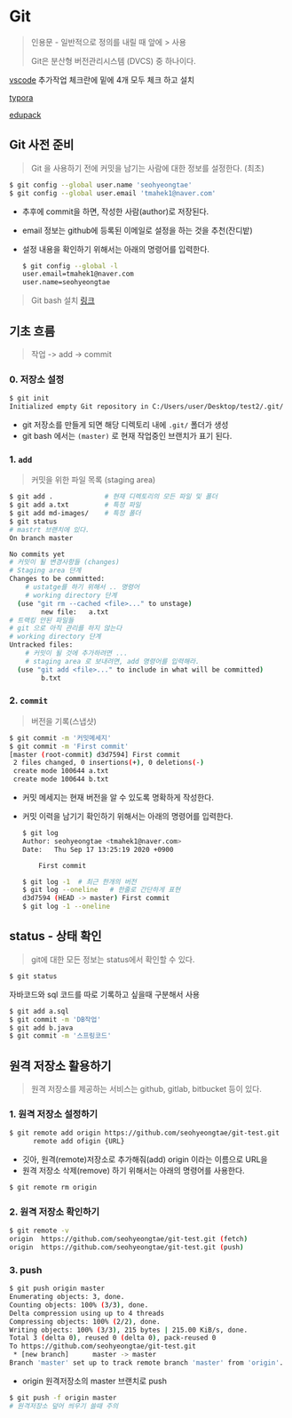 # Git

> 인용문 - 일반적으로 정의를 내릴 때 앞에 > 사용
>
> Git은 분산형 버전관리시스템 (DVCS) 중 하나이다.

[vscode](https://code.visualstudio.com/ )    추가작업 체크란에 밑에 4개 모두 체크 하고 설치

[typora](https://typora.io/#windows )

[edupack](https://education.github.com/pack)

## Git 사전 준비

> Git 을 사용하기 전에 커밋을 남기는 사람에 대한 정보를 설정한다. (최초)



```bash
$ git config --global user.name 'seohyeongtae'
$ git config --global user.email 'tmahek1@naver.com'
```

* 추후에 commit을 하면, 작성한 사람(author)로 저장된다.

* email 정보는 github에 등록된 이메일로 설정을 하는 것을 추천(잔디밭)

* 설정 내용을 확인하기 위해서는 아래의 명령어를 입력한다.

  ```bash
  $ git config --global -l
  user.email=tmahek1@naver.com
  user.name=seohyeongtae
  ```

> Git bash 설치 [링크](https://gitforwindows.org/ )

## 기초 흐름

> 작업 -> add -> commit

### 0. 저장소 설정

```bash
$ git init
Initialized empty Git repository in C:/Users/user/Desktop/test2/.git/
```

* git 저장소를 만들게 되면 해당 디렉토리 내에 `.git/` 폴더가 생성
* git bash 에서는 `(master)` 로 현재 작업중인 브랜치가 표기 된다.

### 1. `add`

> 커밋을 위한 파일 목록 (staging area)

```bash
$ git add .  			# 현재 디렉토리의 모든 파일 및 폴더
$ git add a.txt 		# 특정 파일
$ git add md-images/	# 특정 폴더
$ git status
# mastrt 브랜치에 있다.
On branch master

No commits yet
# 커밋이 될 변경사항들 (changes)
# Staging area 단계
Changes to be committed:
	# ustatge를 하기 위해서 .. 명령어 
	# working directory 단계
  (use "git rm --cached <file>..." to unstage)
        new file:   a.txt
# 트랙킹 안된 파일들
# git 으로 아직 관리를 하지 않는다
# working directory 단계
Untracked files:
	# 커밋이 될 것에 추가하려면 ...
	# staging area 로 보내려면, add 명령어를 입력해라.
  (use "git add <file>..." to include in what will be committed)
        b.txt


```

### 2. `commit`

> 버전을 기록(스냅샷)

```bash
$ git commit -m '커밋메세지'
$ git commit -m 'First commit'
[master (root-commit) d3d7594] First commit
 2 files changed, 0 insertions(+), 0 deletions(-)
 create mode 100644 a.txt
 create mode 100644 b.txt

```

* 커밋 메세지는 현재 버전을 알 수 있도록 명확하게 작성한다.

* 커밋 이력을 남기기 확인하기 위해서는 아래의 명령어를 입력한다.

  ```bash
  $ git log
  Author: seohyeongtae <tmahek1@naver.com>
  Date:   Thu Sep 17 13:25:19 2020 +0900
  
      First commit
  
  $ git log -1	# 최근 한개의 버전
  $ git log --oneline	# 한줄로 간단하게 표현
  d3d7594 (HEAD -> master) First commit
  $ git log -1 --oneline
  ```

## status - 상태 확인

> git에 대한 모든 정보는 status에서 확인할 수 있다.

```bash
$ git status
```



 자바코드와 sql 코드를 따로 기록하고 싶을때 구분해서 사용

```bash
$ git add a.sql
$ git commit -m 'DB작업'
$ git add b.java 
$ git commit -m '스프링코드'
```



## 원격 저장소 활용하기

> 원격 저장소를 제공하는 서비스는 github, gitlab, bitbucket 등이 있다.

### 1. 원격 저장소 설정하기

```bash
$ git remote add origin https://github.com/seohyeongtae/git-test.git
      remote add ofigin {URL}
```

* 깃아, 원격(remote)저장소로 추가해줘(add) origin 이라는 이름으로 URL을
* 원격 저장소 삭제(remove) 하기 위해서는 아래의 명령어를 사용한다.

```bash
$ git remote rm origin
```

### 2. 원격 저장소 확인하기

```bash
$ git remote -v
origin  https://github.com/seohyeongtae/git-test.git (fetch)
origin  https://github.com/seohyeongtae/git-test.git (push)
```

### 3. push

```bash
$ git push origin master
Enumerating objects: 3, done.
Counting objects: 100% (3/3), done.
Delta compression using up to 4 threads
Compressing objects: 100% (2/2), done.
Writing objects: 100% (3/3), 215 bytes | 215.00 KiB/s, done.
Total 3 (delta 0), reused 0 (delta 0), pack-reused 0
To https://github.com/seohyeongtae/git-test.git
 * [new branch]      master -> master
Branch 'master' set up to track remote branch 'master' from 'origin'.

```

* origin 원격저장소의 master 브랜치로 push

```bash
$ git push -f origin master
# 원격저장소 덮어 씌우기 쓸때 주의
```

